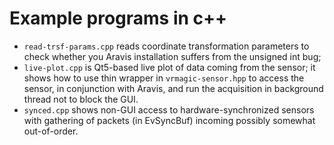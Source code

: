 Example programs in c++
========================

* `read-trsf-params.cpp` reads coordinate transformation parameters to check whether you Aravis installation suffers from the unsigned int bug;
* `live-plot.cpp` is Qt5-based live plot of data coming from the sensor; it shows how to use thin wrapper in `vrmagic-sensor.hpp` to access the sensor, in conjunction with Aravis, and run the acquisition in background thread not to block the GUI.
* `synced.cpp` shows non-GUI access to hardware-synchronized sensors with gathering of packets (in EvSyncBuf) incoming possibly somewhat out-of-order.
